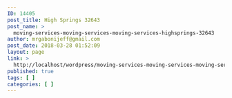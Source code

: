 ```yaml
---
ID: 14405
post_title: High Springs 32643
post_name: >
  moving-services-moving-services-moving-services-highsprings-32643
author: mrgabonijeff@gmail.com
post_date: 2018-03-28 01:52:09
layout: page
link: >
  http://localhost/wordpress/moving-services-moving-services-moving-services-highsprings-32643/
published: true
tags: [ ]
categories: [ ]
---
```

